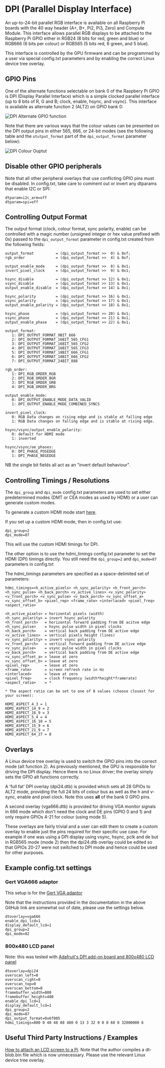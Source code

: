 # DPI (Parallel Display Interface)

An up-to-24-bit parallel RGB interface is available on all Raspberry Pi boards with the 40 way header (A+, B+, Pi2, Pi3, Zero) and Compute Module. This interface allows parallel RGB displays to be attached to the Raspberry Pi GPIO either in RGB24 (8 bits for red, green and blue) or RGB666 (6 bits per colour) or RGB565 (5 bits red, 6 green, and 5 blue).

This interface is controlled by the GPU firmware and can be programmed by a user via special config.txt parameters and by enabling the correct Linux device tree overlay.

## GPIO Pins

One of the alternate functions selectable on bank 0 of the Raspbery Pi GPIO is DPI (Display Parallel Interface) which is a simple clocked parallel interface (up to 8 bits of R, G and B; clock, enable, hsync, and vsync). This interface is available as alternate function 2 (ALT2) on GPIO bank 0:

![DPI Alternate GPIO function](dpi-altfn2.png)

Note that there are various ways that the colour values can be presented on the DPI output pins in either 565, 666, or 24-bit modes (see the following table and the `otutput_format` part of the `dpi_output_format` parameter below):

![DPI Colour Ouptut](dpi-packing.png)

## Disable other GPIO peripherals

Note that all other peripheral overlays that use conflicting GPIO pins must be disabled. In config.txt, take care to comment out or invert any dtparams that enable I2C or SPI:

```
dtparam=i2c_arm=off
dtparam=spi=off
```

## Controlling Output Format

The output format (clock, colour format, sync polarity, enable) can be controlled with a magic number (unsigned integer or hex value prefixed with 0x) passed to the `dpi_output_format` parameter in config.txt created from the following fields:

```
output_format          = (dpi_output_format >>  0) & 0xf;
rgb_order              = (dpi_output_format >>  4) & 0xf;

output_enable_mode     = (dpi_output_format >>  8) & 0x1;
invert_pixel_clock     = (dpi_output_format >>  9) & 0x1;

hsync_disable          = (dpi_output_format >> 12) & 0x1;
vsync_disable          = (dpi_output_format >> 13) & 0x1;
output_enable_disable  = (dpi_output_format >> 14) & 0x1;

hsync_polarity         = (dpi_output_format >> 16) & 0x1;
vsync_polarity         = (dpi_output_format >> 17) & 0x1;
output_enable_polarity = (dpi_output_format >> 18) & 0x1;

hsync_phase            = (dpi_output_format >> 20) & 0x1;
vsync_phase            = (dpi_output_format >> 21) & 0x1;
output_enable_phase    = (dpi_output_format >> 22) & 0x1;

output_format:
   1: DPI_OUTPUT_FORMAT_9BIT_666
   2: DPI_OUTPUT_FORMAT_16BIT_565_CFG1
   3: DPI_OUTPUT_FORMAT_16BIT_565_CFG2
   4: DPI_OUTPUT_FORMAT_16BIT_565_CFG3
   5: DPI_OUTPUT_FORMAT_18BIT_666_CFG1
   6: DPI_OUTPUT_FORMAT_18BIT_666_CFG2
   7: DPI_OUTPUT_FORMAT_24BIT_888

rgb_order:
   1: DPI_RGB_ORDER_RGB
   2: DPI_RGB_ORDER_BGR
   3: DPI_RGB_ORDER_GRB
   4: DPI_RGB_ORDER_BRG

output_enable_mode:
   0: DPI_OUTPUT_ENABLE_MODE_DATA_VALID
   1: DPI_OUTPUT_ENABLE_MODE_COMBINED_SYNCS

invert_pixel_clock:
   0: RGB Data changes on rising edge and is stable at falling edge
   1: RGB Data changes on falling edge and is stable at rising edge.

hsync/vsync/output_enable_polarity:
   0: default for HDMI mode
   1: inverted

hsync/vsync/oe phases:
   0: DPI_PHASE_POSEDGE
   1: DPI_PHASE_NEGEDGE
```

NB the single bit fields all act as an "invert default behaviour".

## Controlling Timings / Resolutions

The `dpi_group` and `dpi_mode` config.txt parameters are used to set either predetermined modes (DMT or CEA modes as used by HDMI) or a user can generate custom modes.

To generate a custom HDMI mode start [here](https://www.raspberrypi.org/forums/viewtopic.php?f=29&t=24679).

If you set up a custom HDMI mode, then in config.txt use:
```
dpi_group=2
dpi_mode=87
```

This will use the custom HDMI timings for DPI.

The other option is to use the hdmi_timings config.txt parameter to set the HDMI (DPI) timings directly. You still need the `dpi_group=2` and `dpi_mode=87` parameters in config.txt 

The hdmi_timings parameters are specified as a space-delimited set of parameters:

```
hdmi_timings=<h_active_pixels> <h_sync_polarity> <h_front_porch> <h_sync_pulse> <h_back_porch> <v_active_lines> <v_sync_polarity> <v_front_porch> <v_sync_pulse> <v_back_porch> <v_sync_offset_a> <v_sync_offset_b> <pixel_rep> <frame_rate> <interlaced> <pixel_freq> <aspect_ratio>

<h_active_pixels> = horizontal pixels (width)
<h_sync_polarity> = invert hsync polarity
<h_front_porch>   = horizontal forward padding from DE acitve edge
<h_sync_pulse>    = hsync pulse width in pixel clocks
<h_back_porch>    = vertical back padding from DE active edge
<v_active_lines>  = vertical pixels height (lines)
<v_sync_polarity> = invert vsync polarity
<v_front_porch>   = vertical forward padding from DE active edge
<v_sync_pulse>    = vsync pulse width in pixel clocks
<v_back_porch>    = vertical back padding from DE active edge
<v_sync_offset_a> = leave at zero
<v_sync_offset_b> = leave at zero
<pixel_rep>       = leave at zero
<frame_rate>      = screen refresh rate in Hz
<interlaced>      = leave at zero
<pixel_freq>      = clock frequency (width*height*framerate)
<aspect_ratio>    = *

* The aspect ratio can be set to one of 8 values (choose closest for your screen):

HDMI_ASPECT_4_3 = 1
HDMI_ASPECT_14_9 = 2
HDMI_ASPECT_16_9 = 3
HDMI_ASPECT_5_4 = 4
HDMI_ASPECT_16_10 = 5
HDMI_ASPECT_15_9 = 6
HDMI_ASPECT_21_9 = 7
HDMI_ASPECT_64_27 = 8
```

## Overlays

A Linux device tree overlay is used to switch the GPIO pins into the correct mode (alt function 2). As previously mentioned, the GPU is responsible for driving the DPI display. Hence there is no Linux driver; the overlay simply sets the GPIO alt functions correctly.

A 'full fat' DPI overlay (dpi24.dtb) is provided which sets all 28 GPIOs to ALT2 mode, providing the full 24 bits of colour bus as well as the h and v-sync, enable and pixel clock. Note this uses **all** of the bank 0 GPIO pins.

A second overlay (vga666.dtb) is provided for driving VGA monitor signals in 666 mode which don't need the clock and DE pins (GPIO 0 and 1) and only require GPIOs 4-21 for colour (using mode 5).

These overlays are fairly trivial and a user can edit them to create a custom overlay to enable just the pins required for their specific use case. For example if one was using a DPI display using vsync, hsync, pclk and de but in RGB565 mode (mode 2) then the dpi24.dtb overlay could be edited so that GPIOs 20-27 were not switched to DPI mode and hence could be used for other purposes.

## Example config.txt settings

### Gert VGA666 adaptor

This setup is for the [Gert VGA adaptor](https://github.com/fenlogic/vga666)

Note that the instructions provided in the documentation in the above GitHub link are somewhat out of date, please use the settings below.

```
dtoverlay=vga666
enable_dpi_lcd=1
display_default_lcd=1
dpi_group=2
dpi_mode=82
```

### 800x480 LCD panel

Note: this was tested with [Adafruit's DPI add-on board and 800x480 LCD panel](https://www.adafruit.com/products/2453)

```
dtoverlay=dpi24
overscan_left=0
overscan_right=0
overscan_top=0
overscan_bottom=0
framebuffer_width=800
framebuffer_height=480
enable_dpi_lcd=1
display_default_lcd=1
dpi_group=2
dpi_mode=87
dpi_output_format=0x6f005
hdmi_timings=800 0 40 48 88 480 0 13 3 32 0 0 0 60 0 32000000 6
```

## Useful Third Party Instructions / Examples

[How to attach an LCD screen to a Pi](http://blog.reasonablycorrect.com/raw-dpi-raspberry-pi/). Note that the author compiles a dt-blob.bin file which is now unnecessary. Please use the relevant Linux device tree overlay.
